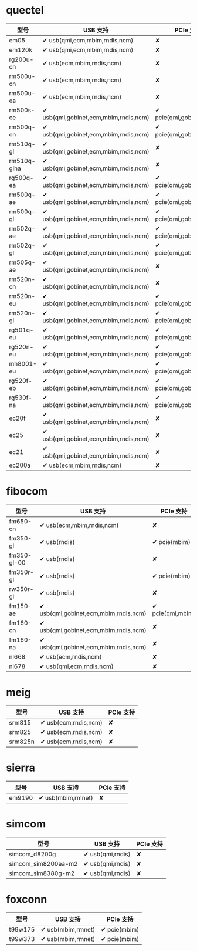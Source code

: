 # quectel
型号 | USB 支持 | PCIe 支持
--- | --- | ---
em05 | ✔ usb(qmi,ecm,mbim,rndis,ncm) | ✘
em120k | ✔ usb(qmi,ecm,mbim,rndis,ncm) | ✘
rg200u-cn | ✔ usb(ecm,mbim,rndis,ncm) | ✘
rm500u-cn | ✔ usb(ecm,mbim,rndis,ncm) | ✘
rm500u-ea | ✔ usb(ecm,mbim,rndis,ncm) | ✘
rm500s-ce | ✔ usb(qmi,gobinet,ecm,mbim,rndis,ncm) | ✔ pcie(qmi,gobinet,mbim)
rm500q-cn | ✔ usb(qmi,gobinet,ecm,mbim,rndis,ncm) | ✔ pcie(qmi,gobinet,mbim)
rm510q-gl | ✔ usb(qmi,gobinet,ecm,mbim,rndis,ncm) | ✘
rm510q-glha | ✔ usb(qmi,gobinet,ecm,mbim,rndis,ncm) | ✘
rg500q-ea | ✔ usb(qmi,gobinet,ecm,mbim,rndis,ncm) | ✔ pcie(qmi,gobinet,mbim)
rm500q-ae | ✔ usb(qmi,gobinet,ecm,mbim,rndis,ncm) | ✔ pcie(qmi,gobinet,mbim)
rm500q-gl | ✔ usb(qmi,gobinet,ecm,mbim,rndis,ncm) | ✔ pcie(qmi,gobinet,mbim)
rm502q-ae | ✔ usb(qmi,gobinet,ecm,mbim,rndis,ncm) | ✔ pcie(qmi,gobinet,mbim)
rm502q-gl | ✔ usb(qmi,gobinet,ecm,mbim,rndis,ncm) | ✔ pcie(qmi,gobinet,mbim)
rm505q-ae | ✔ usb(qmi,gobinet,ecm,mbim,rndis,ncm) | ✘
rm520n-cn | ✔ usb(qmi,gobinet,ecm,mbim,rndis,ncm) | ✘
rm520n-eu | ✔ usb(qmi,gobinet,ecm,mbim,rndis,ncm) | ✔ pcie(qmi,gobinet,mbim)
rm520n-gl | ✔ usb(qmi,gobinet,ecm,mbim,rndis,ncm) | ✔ pcie(qmi,gobinet,mbim)
rg501q-eu | ✔ usb(qmi,gobinet,ecm,mbim,rndis,ncm) | ✔ pcie(qmi,gobinet,mbim)
rg520n-eu | ✔ usb(qmi,gobinet,ecm,mbim,rndis,ncm) | ✔ pcie(qmi,gobinet,mbim)
mh8001-eu | ✔ usb(qmi,gobinet,ecm,mbim,rndis,ncm) | ✔ pcie(qmi,gobinet,mbim)
rg520f-eb | ✔ usb(qmi,gobinet,ecm,mbim,rndis,ncm) | ✔ pcie(qmi,gobinet,mbim)
rg530f-na | ✔ usb(qmi,gobinet,ecm,mbim,rndis,ncm) | ✔ pcie(qmi,gobinet,mbim)
ec20f | ✔ usb(qmi,gobinet,ecm,mbim,rndis,ncm) | ✘
ec25 | ✔ usb(qmi,gobinet,ecm,mbim,rndis,ncm) | ✘
ec21 | ✔ usb(qmi,gobinet,ecm,mbim,rndis,ncm) | ✘
ec200a | ✔ usb(ecm,mbim,rndis,ncm) | ✘

# fibocom
型号 | USB 支持 | PCIe 支持
--- | --- | ---
fm650-cn | ✔ usb(ecm,mbim,rndis,ncm) | ✘
fm350-gl | ✔ usb(rndis) | ✔ pcie(mbim)
fm350-gl-00 | ✔ usb(rndis) | ✘
fm350r-gl | ✔ usb(rndis) | ✔ pcie(mbim)
rw350r-gl | ✔ usb(rndis) | ✘
fm150-ae | ✔ usb(qmi,gobinet,ecm,mbim,rndis,ncm) | ✔ pcie(qmi,mbim)
fm160-cn | ✔ usb(qmi,gobinet,ecm,mbim,rndis,ncm) | ✘
fm160-na | ✔ usb(qmi,gobinet,ecm,mbim,rndis,ncm) | ✘
nl668 | ✔ usb(ecm,rndis,ncm) | ✘
nl678 | ✔ usb(qmi,ecm,rndis,ncm) | ✘

# meig
型号 | USB 支持 | PCIe 支持
--- | --- | ---
srm815 | ✔ usb(ecm,rndis,ncm) | ✘
srm825 | ✔ usb(ecm,rndis,ncm) | ✘
srm825n | ✔ usb(ecm,rndis,ncm) | ✘

# sierra
型号 | USB 支持 | PCIe 支持
--- | --- | ---
em9190 | ✔ usb(mbim,rmnet) | ✘

# simcom
型号 | USB 支持 | PCIe 支持
--- | --- | ---
simcom_d8200g | ✔ usb(qmi,rndis) | ✘
simcom_sim8200ea-m2 | ✔ usb(qmi,rndis) | ✘
simcom_sim8380g-m2 | ✔ usb(qmi,rndis) | ✘

# foxconn
型号 | USB 支持 | PCIe 支持
--- | --- | ---
t99w175 | ✔ usb(mbim,rmnet) | ✔ pcie(mbim)
t99w373 | ✔ usb(mbim,rmnet) | ✔ pcie(mbim)
